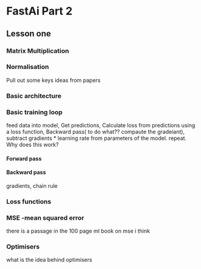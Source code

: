 # FastAi Part 2 

## Lesson one

### Matrix Multiplication


### Normalisation

Pull out some keys ideas from papers


### Basic architecture

### Basic training loop

feed data into model, Get predictions, Calculate loss from predictions using a loss function, Backward pass( to do what?? compaute the gradeiant), subtract gradients * learning rate from parameters of the model. repeat. Why does this work?

#### Forward pass

#### Backward pass 

gradients, chain rule

### Loss functions

### MSE -mean squared error

there is a passage in the 100 page ml book on mse i think

### Optimisers

what is the idea behind optimisers